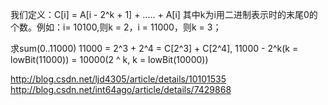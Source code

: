 我们定义：C[i] = A[i - 2^k + 1] + ..... + A[i]  其中k为i用二进制表示时的末尾0的个数。例如：i= 10100,则k = 2，i = 11000，则k = 3；

求sum(0..11000) 
11000 = 2^3 + 2^4 = C[2^3] + C[2^4], 
11000 - 2^k(k = lowBit(11000)) = 10000(2 ^ k, k = lowBit(10000)) 

http://blog.csdn.net/ljd4305/article/details/10101535
http://blog.csdn.net/int64ago/article/details/7429868